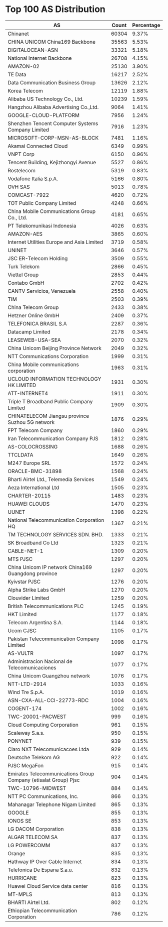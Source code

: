# Top 100 AS Distribution
| AS | Count | Percentage |
|----|----|----|
| Chinanet | 60304 | 9.37% |
| CHINA UNICOM China169 Backbone | 35563 | 5.53% |
| DIGITALOCEAN-ASN | 33321 | 5.18% |
| National Internet Backbone | 26708 | 4.15% |
| AMAZON-02 | 25130 | 3.90% |
| TE Data | 16217 | 2.52% |
| Data Communication Business Group | 13626 | 2.12% |
| Korea Telecom | 12119 | 1.88% |
| Alibaba US Technology Co., Ltd. | 10239 | 1.59% |
| Hangzhou Alibaba Advertising Co.,Ltd. | 9064 | 1.41% |
| GOOGLE-CLOUD-PLATFORM | 7956 | 1.24% |
| Shenzhen Tencent Computer Systems Company Limited | 7916 | 1.23% |
| MICROSOFT-CORP-MSN-AS-BLOCK | 7481 | 1.16% |
| Akamai Connected Cloud | 6349 | 0.99% |
| VNPT Corp | 6150 | 0.96% |
| Tencent Building, Kejizhongyi Avenue | 5527 | 0.86% |
| Rostelecom | 5319 | 0.83% |
| Vodafone Italia S.p.A. | 5166 | 0.80% |
| OVH SAS | 5013 | 0.78% |
| COMCAST-7922 | 4620 | 0.72% |
| TOT Public Company Limited | 4248 | 0.66% |
| China Mobile Communications Group Co., Ltd. | 4181 | 0.65% |
| PT Telekomunikasi Indonesia | 4026 | 0.63% |
| AMAZON-AES | 3865 | 0.60% |
| Internet Utilities Europe and Asia Limited | 3719 | 0.58% |
| UNINET | 3646 | 0.57% |
| JSC ER-Telecom Holding | 3509 | 0.55% |
| Turk Telekom | 2866 | 0.45% |
| Viettel Group | 2853 | 0.44% |
| Contabo GmbH | 2702 | 0.42% |
| CANTV Servicios, Venezuela | 2558 | 0.40% |
| TIM | 2503 | 0.39% |
| China Telecom Group | 2433 | 0.38% |
| Hetzner Online GmbH | 2409 | 0.37% |
| TELEFONICA BRASIL S.A | 2287 | 0.36% |
| Datacamp Limited | 2178 | 0.34% |
| LEASEWEB-USA-SEA | 2070 | 0.32% |
| China Unicom Beijing Province Network | 2049 | 0.32% |
| NTT Communications Corporation | 1999 | 0.31% |
| China Mobile communications corporation | 1963 | 0.31% |
| UCLOUD INFORMATION TECHNOLOGY HK LIMITED | 1931 | 0.30% |
| ATT-INTERNET4 | 1911 | 0.30% |
| Triple T Broadband Public Company Limited | 1909 | 0.30% |
| CHINATELECOM Jiangsu province Suzhou 5G network | 1876 | 0.29% |
| FPT Telecom Company | 1860 | 0.29% |
| Iran Telecommunication Company PJS | 1812 | 0.28% |
| AS-COLOCROSSING | 1688 | 0.26% |
| TTCLDATA | 1649 | 0.26% |
| M247 Europe SRL | 1572 | 0.24% |
| ORACLE-BMC-31898 | 1568 | 0.24% |
| Bharti Airtel Ltd., Telemedia Services | 1549 | 0.24% |
| Aeza International Ltd | 1505 | 0.23% |
| CHARTER-20115 | 1483 | 0.23% |
| HUAWEI CLOUDS | 1470 | 0.23% |
| UUNET | 1398 | 0.22% |
| National Telecommunication Corporation HQ | 1367 | 0.21% |
| TM TECHNOLOGY SERVICES SDN. BHD. | 1333 | 0.21% |
| SK Broadband Co Ltd | 1323 | 0.21% |
| CABLE-NET-1 | 1309 | 0.20% |
| MTS PJSC | 1297 | 0.20% |
| China Unicom IP network China169 Guangdong province | 1297 | 0.20% |
| Kyivstar PJSC | 1276 | 0.20% |
| Alpha Strike Labs GmbH | 1270 | 0.20% |
| Clouvider Limited | 1259 | 0.20% |
| British Telecommunications PLC | 1245 | 0.19% |
| HKT Limited | 1177 | 0.18% |
| Telecom Argentina S.A. | 1144 | 0.18% |
| Ucom CJSC | 1105 | 0.17% |
| Pakistan Telecommunication Company Limited | 1098 | 0.17% |
| AS-VULTR | 1097 | 0.17% |
| Administracion Nacional de Telecomunicaciones | 1077 | 0.17% |
| China Unicom Guangzhou network | 1076 | 0.17% |
| NTT-LTD-2914 | 1033 | 0.16% |
| Wind Tre S.p.A. | 1019 | 0.16% |
| ASN-CXA-ALL-CCI-22773-RDC | 1004 | 0.16% |
| COGENT-174 | 1002 | 0.16% |
| TWC-20001-PACWEST | 999 | 0.16% |
| Cloud Computing Corporation | 961 | 0.15% |
| Scaleway S.a.s. | 950 | 0.15% |
| PONYNET | 939 | 0.15% |
| Claro NXT Telecomunicacoes Ltda | 929 | 0.14% |
| Deutsche Telekom AG | 922 | 0.14% |
| PJSC MegaFon | 915 | 0.14% |
| Emirates Telecommunications Group Company (etisalat Group) Pjsc | 904 | 0.14% |
| TWC-10796-MIDWEST | 884 | 0.14% |
| NTT PC Communications, Inc. | 866 | 0.13% |
| Mahanagar Telephone Nigam Limited | 865 | 0.13% |
| GOOGLE | 855 | 0.13% |
| IONOS SE | 853 | 0.13% |
| LG DACOM Corporation | 838 | 0.13% |
| ALGAR TELECOM SA | 837 | 0.13% |
| LG POWERCOMM | 837 | 0.13% |
| Orange | 835 | 0.13% |
| Hathway IP Over Cable Internet | 834 | 0.13% |
| Telefonica De Espana S.a.u. | 832 | 0.13% |
| HURRICANE | 823 | 0.13% |
| Huawei Cloud Service data center | 816 | 0.13% |
| MT-MPLS | 813 | 0.13% |
| BHARTI Airtel Ltd. | 802 | 0.12% |
| Ethiopian Telecommunication Corporation | 786 | 0.12% |
